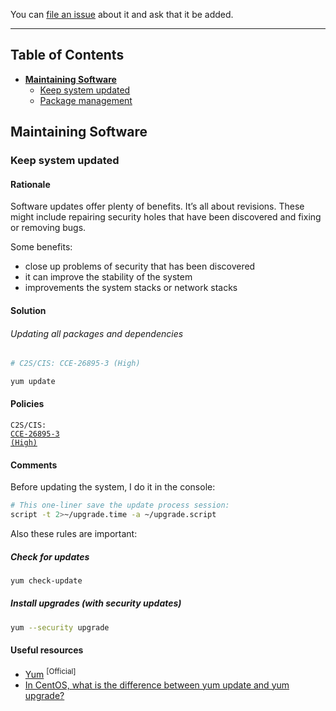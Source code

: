 You can [file an issue](https://github.com/trimstray/the-practical-linux-hardening-guide/issues) about it and ask that it be added.

---

## Table of Contents

- **[Maintaining Software](#keep-system-updated)**
  * [Keep system updated](#keep-system-updated)
  * [Package management](#package-management)

## Maintaining Software

### Keep system updated

#### Rationale

Software updates offer plenty of benefits. It’s all about revisions. These might include repairing security holes that have been discovered and fixing or removing bugs.

Some benefits:

- close up problems of security that has been discovered
- it can improve the stability of the system
- improvements the system stacks or network stacks

#### Solution

###### Updating all packages and dependencies

```bash
# C2S/CIS: CCE-26895-3 (High)

yum update
```

#### Policies

<code>C2S/CIS: <a href="https://static.open-scap.org/ssg-guides/ssg-rhel7-guide-C2S.html#xccdf_org.ssgproject.content_rule_security_patches_up_to_date">CCE-26895-3 (High)</a></code>

#### Comments

Before updating the system, I do it in the console:

```bash
# This one-liner save the update process session:
script -t 2>~/upgrade.time -a ~/upgrade.script
```

Also these rules are important:

##### Check for updates
```bash
yum check-update
```

##### Install upgrades (with security updates)

```bash
yum --security upgrade
```

#### Useful resources

- [Yum](https://access.redhat.com/documentation/en-us/red_hat_enterprise_linux/6/html/deployment_guide/ch-yum) <sup>[Official]</sup>
- [In CentOS, what is the difference between yum update and yum upgrade?](https://unix.stackexchange.com/questions/55777/in-centos-what-is-the-difference-between-yum-update-and-yum-upgrade)
